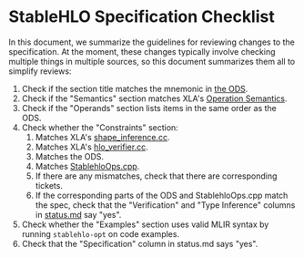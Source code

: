 # StableHLO Specification Checklist

In this document, we summarize the guidelines for reviewing changes to the
specification. At the moment, these changes typically involve checking multiple
things in multiple sources, so this document summarizes them all to simplify
reviews:

  1. Check if the section title matches the mnemonic in
     [the ODS](https://github.com/openxla/stablehlo/blob/main/stablehlo/dialect/StablehloOps.td).
  1. Check if the "Semantics" section matches XLA's
     [Operation Semantics](https://www.tensorflow.org/xla/operation_semantics).
  1. Check if the "Operands" section lists items in the same order as the ODS.
  1. Check whether the "Constraints" section:
      1. Matches XLA's
         [shape_inference.cc](https://github.com/tensorflow/tensorflow/blob/master/tensorflow/compiler/xla/service/shape_inference.cc).
      1. Matches XLA's
         [hlo_verifier.cc](https://github.com/tensorflow/tensorflow/blob/master/tensorflow/compiler/xla/service/hlo_verifier.cc).
      1. Matches the ODS.
      1. Matches
         [StablehloOps.cpp](https://github.com/openxla/stablehlo/blob/main/stablehlo/dialect/StablehloOps.cpp).
      1. If there are any mismatches, check that there are corresponding tickets.
      1. If the corresponding parts of the ODS and StablehloOps.cpp match the
         spec, check that the "Verification" and "Type Inference" columns in
         [status.md](https://github.com/openxla/stablehlo/blob/main/docs/status.md)
         say "yes".
  1. Check whether the "Examples" section uses valid MLIR syntax by running
     `stablehlo-opt` on code examples.
  1. Check that the "Specification" column in status.md says "yes".
